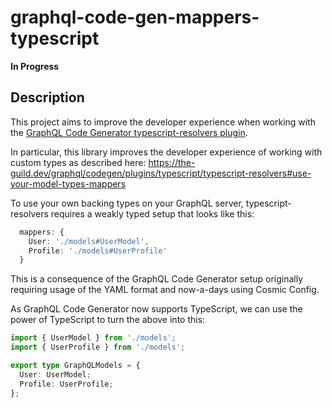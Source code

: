 # graphql-code-gen-mappers-typescript

**In Progress**

## Description

This project aims to improve the developer experience when working with the [GraphQL Code Generator typescript-resolvers plugin](https://the-guild.dev/graphql/codegen/plugins/typescript/typescript-resolvers).

In particular, this library improves the developer experience of working with custom types as described here:
https://the-guild.dev/graphql/codegen/plugins/typescript/typescript-resolvers#use-your-model-types-mappers

To use your own backing types on your GraphQL server, typescript-resolvers requires a weakly typed setup that looks like this:

```ts
  mappers: {
    User: './models#UserModel',
    Profile: './models#UserProfile'
  }
```

This is a consequence of the GraphQL Code Generator setup originally requiring usage of the YAML format and now-a-days using Cosmic Config.

As GraphQL Code Generator now supports TypeScript, we can use the power of TypeScript to turn the above into this:

```ts
import { UserModel } from './models';
import { UserProfile } from './models';

export type GraphQLModels = {
  User: UserModel;
  Profile: UserProfile;
};
```
